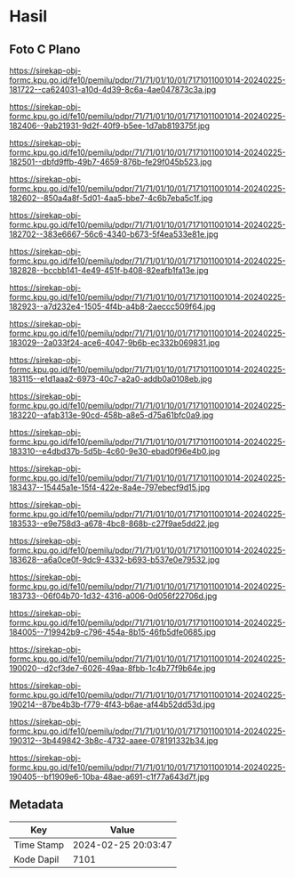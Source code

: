 # Hasil

## Foto C Plano

https://sirekap-obj-formc.kpu.go.id/fe10/pemilu/pdpr/71/71/01/10/01/7171011001014-20240225-181722--ca624031-a10d-4d39-8c6a-4ae047873c3a.jpg

https://sirekap-obj-formc.kpu.go.id/fe10/pemilu/pdpr/71/71/01/10/01/7171011001014-20240225-182406--9ab21931-9d2f-40f9-b5ee-1d7ab819375f.jpg

https://sirekap-obj-formc.kpu.go.id/fe10/pemilu/pdpr/71/71/01/10/01/7171011001014-20240225-182501--dbfd9ffb-49b7-4659-876b-fe29f045b523.jpg

https://sirekap-obj-formc.kpu.go.id/fe10/pemilu/pdpr/71/71/01/10/01/7171011001014-20240225-182602--850a4a8f-5d01-4aa5-bbe7-4c6b7eba5c1f.jpg

https://sirekap-obj-formc.kpu.go.id/fe10/pemilu/pdpr/71/71/01/10/01/7171011001014-20240225-182702--383e6667-56c6-4340-b673-5f4ea533e81e.jpg

https://sirekap-obj-formc.kpu.go.id/fe10/pemilu/pdpr/71/71/01/10/01/7171011001014-20240225-182828--bccbb141-4e49-451f-b408-82eafb1fa13e.jpg

https://sirekap-obj-formc.kpu.go.id/fe10/pemilu/pdpr/71/71/01/10/01/7171011001014-20240225-182923--a7d232e4-1505-4f4b-a4b8-2aeccc509f64.jpg

https://sirekap-obj-formc.kpu.go.id/fe10/pemilu/pdpr/71/71/01/10/01/7171011001014-20240225-183029--2a033f24-ace6-4047-9b6b-ec332b069831.jpg

https://sirekap-obj-formc.kpu.go.id/fe10/pemilu/pdpr/71/71/01/10/01/7171011001014-20240225-183115--e1d1aaa2-6973-40c7-a2a0-addb0a0108eb.jpg

https://sirekap-obj-formc.kpu.go.id/fe10/pemilu/pdpr/71/71/01/10/01/7171011001014-20240225-183220--afab313e-90cd-458b-a8e5-d75a61bfc0a9.jpg

https://sirekap-obj-formc.kpu.go.id/fe10/pemilu/pdpr/71/71/01/10/01/7171011001014-20240225-183310--e4dbd37b-5d5b-4c60-9e30-ebad0f96e4b0.jpg

https://sirekap-obj-formc.kpu.go.id/fe10/pemilu/pdpr/71/71/01/10/01/7171011001014-20240225-183437--15445a1e-15f4-422e-8a4e-797ebecf9d15.jpg

https://sirekap-obj-formc.kpu.go.id/fe10/pemilu/pdpr/71/71/01/10/01/7171011001014-20240225-183533--e9e758d3-a678-4bc8-868b-c27f9ae5dd22.jpg

https://sirekap-obj-formc.kpu.go.id/fe10/pemilu/pdpr/71/71/01/10/01/7171011001014-20240225-183628--a6a0ce0f-9dc9-4332-b693-b537e0e79532.jpg

https://sirekap-obj-formc.kpu.go.id/fe10/pemilu/pdpr/71/71/01/10/01/7171011001014-20240225-183733--06f04b70-1d32-4316-a006-0d056f22706d.jpg

https://sirekap-obj-formc.kpu.go.id/fe10/pemilu/pdpr/71/71/01/10/01/7171011001014-20240225-184005--719942b9-c796-454a-8b15-46fb5dfe0685.jpg

https://sirekap-obj-formc.kpu.go.id/fe10/pemilu/pdpr/71/71/01/10/01/7171011001014-20240225-190020--d2cf3de7-6026-49aa-8fbb-1c4b77f9b64e.jpg

https://sirekap-obj-formc.kpu.go.id/fe10/pemilu/pdpr/71/71/01/10/01/7171011001014-20240225-190214--87be4b3b-f779-4f43-b6ae-af44b52dd53d.jpg

https://sirekap-obj-formc.kpu.go.id/fe10/pemilu/pdpr/71/71/01/10/01/7171011001014-20240225-190312--3b449842-3b8c-4732-aaee-078191332b34.jpg

https://sirekap-obj-formc.kpu.go.id/fe10/pemilu/pdpr/71/71/01/10/01/7171011001014-20240225-190405--bf1909e6-10ba-48ae-a691-c1f77a643d7f.jpg


## Metadata

| Key        | Value               |
| ---------- | ------------------- |
| Time Stamp | 2024-02-25 20:03:47 |
| Kode Dapil | 7101                |



